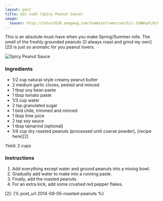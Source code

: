 ```yaml
---
layout: post
title: Gỏi cuốn (Spicy Peanut Sauce)
image:
  teaser: http://totoro538.smugmug.com/Yummiesfromscratch/i-JsNWnpF/0/O/2014-09-05-spicy-peanut-sauce-720x100.jpg
---
```


This is an absolute must-have when you make Spring/Summer rolls. The smell of the freshly grounded peanuts ([I always roast and grind my own][2]) is just so aromatic for you peanut lovers.


![Spicy Peanut Sauce][1]

### Ingredients
- 1/2 cup natural-style creamy peanut butter
- 2 medium garlic cloves, peeled and minced
- 1 tbsp soy bean paste
- 1 tbsp tomato paste
- 1/3 cup water
- 2 tsp granulated sugar
- 1 bird chile, trimmed and minced
- 1 tbsp lime juice
- 2 tsp soy sauce
- 1 tbsp tamarind (optional)
- 1/4 cup dry roasted peanuts (processed until coarse powder), [recipe here][2]

Yield: 2 cups

### Instructions
1. Add everything except water and ground peanuts into a mixing bowl.
1. Gradually add water to make into a running paste.
1. Finally, add the roasted peanuts.
1. For an extra kick, add some crushed red pepper flakes.

[1]: http://media.tumblr.com/560a9bca0a4557154deab73d109d6e9b/tumblr_inline_nbfwslCall1sn7z7o.jpg
[2]: {% post_url 2014-09-05-roasted-peanuts %}
